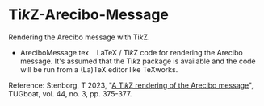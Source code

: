# Ti*k*Z-Arecibo-Message

Rendering the Arecibo message with Ti*k*Z.

- AreciboMessage.tex &nbsp;&nbsp; LaTeX / Ti*k*Z code for rendering the Arecibo message. It's assumed that the Ti*k*z package is available and the code will be run from a (La)TeX editor like TeXworks.<br />

Reference: Stenborg, T 2023, "[A Ti*k*Z rendering of the Arecibo message](https://tug.org/TUGboat/tb44-3/tb138stenborg-arecibo.pdf)", TUGboat, vol. 44, no. 3, pp. 375-377.
